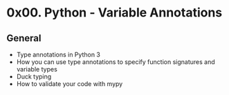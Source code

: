 # 0x00. Python - Variable Annotations
## General
- Type annotations in Python 3
- How you can use type annotations to specify function signatures and variable types
- Duck typing
- How to validate your code with mypy
